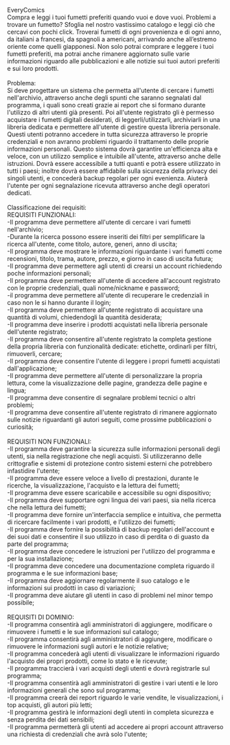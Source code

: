 EveryComics<br>
Compra e leggi i tuoi fumetti preferiti quando vuoi e dove vuoi. 
Problemi a trovare un fumetto? Sfoglia nel nostro vastissimo catalogo e leggi ciò che cercavi con pochi click.
Troverai fumetti di ogni provenienza e di ogni anno, da italiani a francesi, da spagnoli a americani, arrivando anche all’estremo oriente come quelli giapponesi. 
Non solo potrai comprare e leggere i tuoi fumetti preferiti, ma potrai anche rimanere aggiornato sulle varie informazioni riguardo alle pubblicazioni
e alle notizie sui tuoi autori preferiti e sui loro prodotti.
<br><br>
Problema:<br>
Si deve progettare un sistema che permetta all'utente di cercare i fumetti nell'archivio, attraverso anche degli spunti che saranno segnalati dal programma, i quali sono creati grazie ai report che si formano durante l'utilizzo di altri utenti già presenti. Poi all'utente registrato gli è permesso acquistare i fumetti digitali desiderati, di leggerli/utilizzarli, archiviarli in una libreria dedicata e permettere all'utente di gestire questa libreria personale. Questi utenti potranno accedere in tutta sicurezza attraverso le proprie credenziali e non avranno problemi riguardo il trattamento delle proprie informazioni personali. Questo sistema dovrà garantire un'efficienza alta e veloce, con un utilizzo semplice e intuibile all'utente, attraverso anche delle istruzioni. Dovrà essere accessibile a tutti quanti e potrà essere utilizzato in tutti i paesi; inoltre dovrà essere affidabile sulla sicurezza della privacy dei singoli utenti, e concederà backup regolari per ogni evenienza. Aiuterà l'utente per ogni segnalazione ricevuta attraverso anche degli operatori dedicati.
<br><br>
Classificazione dei requisiti:<br>
REQUISITI FUNZIONALI:<br>
-Il programma deve permettere all'utente di cercare i vari fumetti nell'archivio;<br>
-Durante la ricerca possono essere inseriti dei filtri per semplificare la ricerca all'utente, come titolo, autore, generi, anno di uscita;<br>
-Il programma deve mostrare le informazioni riguardante i vari fumetti come recensioni, titolo, trama, autore, prezzo, e giorno in caso di uscita futura;<br>
-Il programma deve permettere agli utenti di crearsi un account richiedendo poche informazioni personali;<br>
-Il programma deve permettere all'utente di accedere all'account registrato con le proprie credenziali, quali nome/nickname e password;<br>
-il programma deve permettere all'utente di recuperare le credenziali in caso non le si hanno durante il login;<br>
-Il programma deve permettere all'utente registrato di acquistare una quantità di volumi, chiedendogli la quantità desiderata;<br>
-Il programma deve inserire i prodotti acquistati nella libreria personale dell'utente registrato;<br>
-Il programma deve consentire all'utente registrato la completa gestione della propria libreria con funzionalità dedicate: etichette, ordinarli per filtri, rimuoverli, cercare;<br>
-Il programma deve consentire l'utente di leggere i propri fumetti acquistati dall'applicazione;<br>
-Il programma deve permettere all'utente di personalizzare la propria lettura, come la visualizzazione delle pagine, grandezza delle pagine e lingua;<br>
-Il programma deve consentire di segnalare problemi tecnici o altri problemi;<br>
-Il programma deve consentire all'utente registrato di rimanere aggiornato sulle notizie riguardanti gli autori seguiti, come prossime pubblicazioni o curiosità;
<br><br>
REQUISITI NON FUNZIONALI:<br>
-Il programma deve garantire la sicurezza sulle informazioni personali degli utenti, sia nella registrazione che negli acquisti. Si utilizzeranno delle crittografie e sistemi di protezione contro sistemi esterni che potrebbero infastidire l'utente;<br>
-Il programma deve essere veloce a livello di prestazioni, durante le ricerche, la visualizzazione, l'acquisto e la lettura dei fumetti;<br>
-Il programma deve essere scaricabile e accessibile su ogni dispositivo;<br>
-Il programma deve supportare ogni lingua dei vari paesi, sia nella ricerca che nella lettura dei fumetti;<br>
-Il programma deve fornire un'interfaccia semplice e intuitiva, che permetta di ricercare facilmente i vari prodotti, e l'utilizzo dei fumetti;<br>
-Il programma deve fornire la possibilità di backup regolari dell'account e dei suoi dati e consentire il suo utilizzo in caso di perdita o di guasto da parte del programma;<br>
-Il programma deve concedere le istruzioni per l'utilizzo del programma e per la sua installazione;<br>
-Il programma deve concedere una documentazione completa riguardo il programma e le sue informazioni base;<br>
-Il programma deve aggiornare regolarmente il suo catalogo e le informazioni sui prodotti in caso di variazioni;<br>
-Il programma deve aiutare gli utenti in caso di problemi nel minor tempo possibile;
<br><br>
REQUISITI DI DOMINIO:<br>
-Il programma consentirà agli amministratori di aggiungere, modificare o rimuovere i fumetti e le sue informazioni sul catalogo;<br>
-Il programma consentirà agli amministratori di aggiungere, modificare o rimuovere le informazioni sugli autori e le notizie relative;<br>
-Il programma concederà agli utenti di visualizzare le informazioni riguardo l'acquisto dei propri prodotti, come lo stato e le ricevute;<br>
-Il programma traccierà i vari acquisti degli utenti e dovrà registrarle sul programma;<br>
-Il programma consentirà agli amministratori di gestire i vari utenti e le loro informazioni generali che sono sul programma;<br>
-Il programma creerà dei report riguardo le varie vendite, le visualizzazioni, i top acquisti, gli autori più letti;<br>
-Il programma gestirà le informazioni degli utenti in completa sicurezza e senza perdita dei dati sensibili;<br>
-Il programma permetterà gli utenti ad accedere ai propri account attraverso una richiesta di credenziali che avrà solo l'utente;<br>





